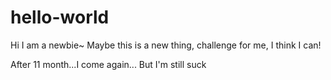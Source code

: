 # hello-world
Hi I am a newbie~
Maybe this is a new thing, challenge for me, I think I can!

After 11 month...I come again...
But I'm still suck
